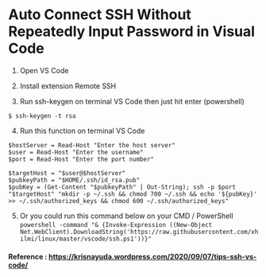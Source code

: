 # Auto Connect SSH Without Repeatedly Input Password in Visual Code

1. Open VS Code

2. Install extension Remote SSH 
 
3. Run ssh-keygen on terminal VS Code then just hit enter (powershell)
```
$ ssh-keygen -t rsa
```

4. Run this function on terminal VS Code
```
$hostServer = Read-Host "Enter the host server"
$user = Read-Host "Enter the username"
$port = Read-Host "Enter the port number"

$targetHost = "$user@$hostServer"
$pubkeyPath = "$HOME/.ssh/id_rsa.pub"
$pubKey = (Get-Content "$pubkeyPath" | Out-String); ssh -p $port "$targetHost" "mkdir -p ~/.ssh && chmod 700 ~/.ssh && echo '${pubKey}' >> ~/.ssh/authorized_keys && chmod 600 ~/.ssh/authorized_keys"
```

5. Or you could run this command below on your CMD / PowerShell <br>
`powershell -command "& {Invoke-Expression ((New-Object Net.WebClient).DownloadString('https://raw.githubusercontent.com/xhilmi/linux/master/vscode/ssh.ps1'))}"`

#### Reference : https://krisnayuda.wordpress.com/2020/09/07/tips-ssh-vs-code/

